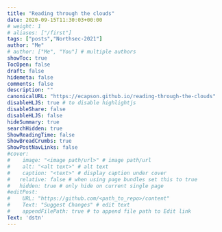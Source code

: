 ```yaml
---
title: "Reading through the clouds"
date: 2020-09-15T11:30:03+00:00
# weight: 1
# aliases: ["/first"]
tags: ["posts","Northsec-2021"]
author: "Me"
# author: ["Me", "You"] # multiple authors
showToc: true
TocOpen: false
draft: false
hidemeta: false
comments: false
description: ""
canonicalURL: "https://ecapson.github.io/reading-through-the-clouds"
disableHLJS: true # to disable highlightjs
disableShare: false
disableHLJS: false
hideSummary: true
searchHidden: true
ShowReadingTime: false
ShowBreadCrumbs: true
ShowPostNavLinks: false
#cover:
#    image: "<image path/url>" # image path/url
#    alt: "<alt text>" # alt text
#    caption: "<text>" # display caption under cover
#   relative: false # when using page bundles set this to true
#   hidden: true # only hide on current single page
#editPost:
#    URL: "https://github.com/<path_to_repo>/content"
#    Text: "Suggest Changes" # edit text
#    appendFilePath: true # to append file path to Edit link
Text: 'dstn'
---
```

